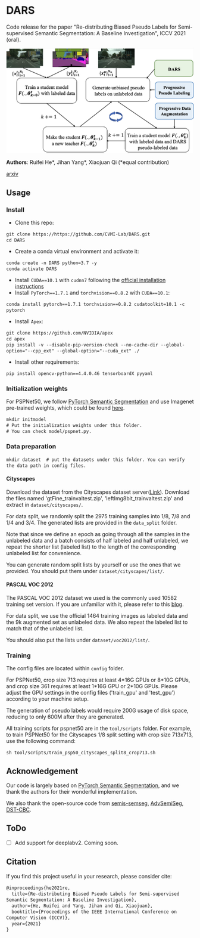 # DARS

Code release for the paper "Re-distributing Biased Pseudo Labels for Semi-supervised Semantic Segmentation: A Baseline Investigation", ICCV 2021 (oral).

![framework](README.assets/framework.png)

**Authors**: Ruifei He\*,  Jihan Yang\*,  Xiaojuan Qi (\*equal contribution)

[arxiv](https://arxiv.org/abs/2107.11279)



## Usage

### Install

- Clone this repo:

```
git clone https://https://github.com/CVMI-Lab/DARS.git
cd DARS
```

- Create a conda virtual environment and activate it:

```
conda create -n DARS python=3.7 -y
conda activate DARS
```

- Install `CUDA==10.1` with `cudnn7` following the [official installation instructions](https://docs.nvidia.com/cuda/cuda-installation-guide-linux/index.html)
- Install `PyTorch==1.7.1` and `torchvision==0.8.2` with `CUDA==10.1`:

```
conda install pytorch==1.7.1 torchvision==0.8.2 cudatoolkit=10.1 -c pytorch
```

- Install `Apex`:

```
git clone https://github.com/NVIDIA/apex
cd apex
pip install -v --disable-pip-version-check --no-cache-dir --global-option="--cpp_ext" --global-option="--cuda_ext" ./
```

- Install other requirements:

```
pip install opencv-python==4.4.0.46 tensorboardX pyyaml
```



### Initialization weights

For PSPNet50, we follow [PyTorch Semantic Segmentation](https://github.com/hszhao/semseg) and use Imagenet pre-trained weights, which could be found [here](https://drive.google.com/drive/folders/1Hrz1wOxOZm4nIIS7UMJeL79AQrdvpj6v). 

```
mkdir initmodel  
# Put the initialization weights under this folder. 
# You can check model/pspnet.py.
```



### Data preparation

```
mkdir dataset  # put the datasets under this folder. You can verify the data path in config files.
```

#### Cityscapes

Download the dataset from the Cityscapes dataset server([Link](https://www.cityscapes-dataset.com/)). Download the files named 'gtFine_trainvaltest.zip', 'leftImg8bit_trainvaltest.zip' and extract in `dataset/cityscapes/`.

For data split, we randomly split the 2975 training samples into 1/8, 7/8 and 1/4 and 3/4. The generated lists are provided in the `data_split` folder.

Note that since we define an epoch as going through all the samples in the unlabeled data and a batch consists of half labeled and half unlabeled, we repeat the shorter list (labeled list) to the length of the corresponding unlabeled list for convenience. 

You can generate random split lists by yourself or use the ones that we provided. You should put them under `dataset/cityscapes/list/`.

#### PASCAL VOC 2012

The PASCAL VOC 2012 dataset we used is the commonly used 10582 training set version. If you are unfamiliar with it, please refer to this [blog](https://www.sun11.me/blog/2018/how-to-use-10582-trainaug-images-on-DeeplabV3-code/).

For data split, we use the official 1464 training images as labeled data and the 9k augmented set as unlabeled data. We also repeat the labeled list to match that of the unlabeled list.

You should also put the lists under `dataset/voc2012/list/`.



### Training

The config files are located within `config` folder.

 For PSPNet50, crop size 713 requires at least 4*16G GPUs or 8\*10G GPUs, and crop size 361 requires at least 1\*16G GPU or 2\*10G GPUs. Please adjust the GPU settings in the config files ('train_gpu' and 'test_gpu') according to your machine setup.

The generation of pseudo labels would require 200G usage of disk space, reducing to only 600M after they are generated.

All training scripts for pspnet50 are in the `tool/scripts` folder. For example, to train PSPNet50 for the Cityscapes 1/8 split setting with crop size 713x713, use the following command:

```
sh tool/scripts/train_psp50_cityscapes_split8_crop713.sh
```



## Acknowledgement

Our code is largely based on [PyTorch Semantic Segmentation](https://github.com/hszhao/semseg), and we thank the authors for their wonderful implementation.

We also thank the open-source code from [semis-semseg](https://github.com/sud0301/semisup-semseg), [AdvSemiSeg](https://github.com/hfslyc/AdvSemiSeg), [DST-CBC](https://github.com/voldemortX/DST-CBC/).



## ToDo

- [ ] Add support for deeplabv2. Coming soon.



## Citation

If you find this project useful in your research, please consider cite:

```
@inproceedings{he2021re,
  title={Re-distributing Biased Pseudo Labels for Semi-supervised Semantic Segmentation: A Baseline Investigation},
  author={He, Ruifei and Yang, Jihan and Qi, Xiaojuan},
  booktitle={Proceedings of the IEEE International Conference on Computer Vision (ICCV)},
  year={2021}
}
```





